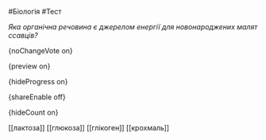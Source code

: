 #Біологія #Тест

*Яка органічна речовина є джерелом енергії для новонароджених малят ссавців?*

{noChangeVote on}

{preview on}

{hideProgress on}

{shareEnable off}

{hideCount on}

[[лактоза]]
[[глюкоза]]
[[глікоген]]
[[крохмаль]]
